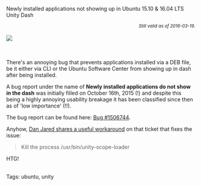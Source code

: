 Newly installed applications not showing up in Ubuntu 15.10 & 16.04 LTS Unity Dash 
<p style="text-align: right; margin: auto;" ><small><em>Still valid as of 2016-03-19</em>.</small></p>

<br>
<a href="http://www.ubuntu.com/download">
<img src="https://raw.githubusercontent.com/i90rr/i90rr.github.io/master/resources/img/logo-ubuntu_-black_orange-hex.png" style="text-align: center; margin: auto;">
</a>

<br><br>
There's an annoying bug that prevents applications installed via a DEB file, be it either via CLI or the Ubuntu Software Center from showing up in dash after being installed.

A bug report under the name of **Newly installed applications do not show in the dash** was initially filled on October 16th, 2015 (!) and despite this being a highly annoying usability breakage it has been classified since then as of 'low importance' (!!).

The bug report can be found here: [Bug #1506744](https://bugs.launchpad.net/ubuntu/+source/unity/+bug/1506744).

Anyhow, [Dan Jared shares a useful workaround](https://bugs.launchpad.net/ubuntu/+source/unity/+bug/1506744/comments/12) on that ticket that fixes the issue:
<blockquote>Kill the process /usr/bin/unity-scope-loader</blockquote>

HTG!

<br>
Tags: ubuntu, unity